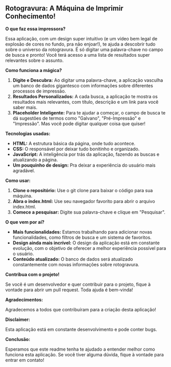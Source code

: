 ##  Rotogravura: A Máquina de Imprimir Conhecimento! 

**O que faz essa impressora?**

Essa aplicação, com um design super intuitivo (e um vídeo bem legal de explosão de cores no fundo, pra não enjoar!), te ajuda a descobrir tudo sobre o universo da rotogravura. É só digitar uma palavra-chave no campo de busca e pronto! Você terá acesso a uma lista de resultados super relevantes sobre o assunto. 

**Como funciona a mágica?**

1. **Digite e Descubra:** Ao digitar uma palavra-chave, a aplicação vasculha um banco de dados gigantesco com informações sobre diferentes processos de impressão. 
2. **Resultados Personalizados:** A cada busca, a aplicação te mostra os resultados mais relevantes, com título, descrição e um link para você saber mais.
3. **Placeholder Inteligente:** Para te ajudar a começar, o campo de busca te dá sugestões de termos como "Galvano", "Pré-Impressão" e "Impressão". Mas você pode digitar qualquer coisa que quiser!

**Tecnologias usadas:**

* **HTML:** A estrutura básica da página, onde tudo acontece.
* **CSS:** O responsável por deixar tudo bonitinho e organizado.
* **JavaScript:** A inteligência por trás da aplicação, fazendo as buscas e atualizando a página.
* **Um pouquinho de design:** Pra deixar a experiência do usuário mais agradável.

**Como usar:**

1. **Clone o repositório:** Use o git clone para baixar o código para sua máquina.
2. **Abra o index.html:** Use seu navegador favorito para abrir o arquivo index.html.
3. **Comece a pesquisar:** Digite sua palavra-chave e clique em "Pesquisar".

**O que vem por aí?**

* **Mais funcionalidades:** Estamos trabalhando para adicionar novas funcionalidades, como filtros de busca e um sistema de favoritos.
* **Design ainda mais incrível:** O design da aplicação está em constante evolução, com o objetivo de oferecer a melhor experiência possível para o usuário.
* **Conteúdo atualizado:** O banco de dados será atualizado constantemente com novas informações sobre rotogravura.

**Contribua com o projeto!**

Se você é um desenvolvedor e quer contribuir para o projeto, fique à vontade para abrir um pull request. Toda ajuda é bem-vinda!

**Agradecimentos:**

Agradecemos a todos que contribuíram para a criação desta aplicação!

**Disclaimer:**

Esta aplicação está em constante desenvolvimento e pode conter bugs. 

**Conclusão:**

Esperamos que este readme tenha te ajudado a entender melhor como funciona esta aplicação. Se você tiver alguma dúvida, fique à vontade para entrar em contato!
